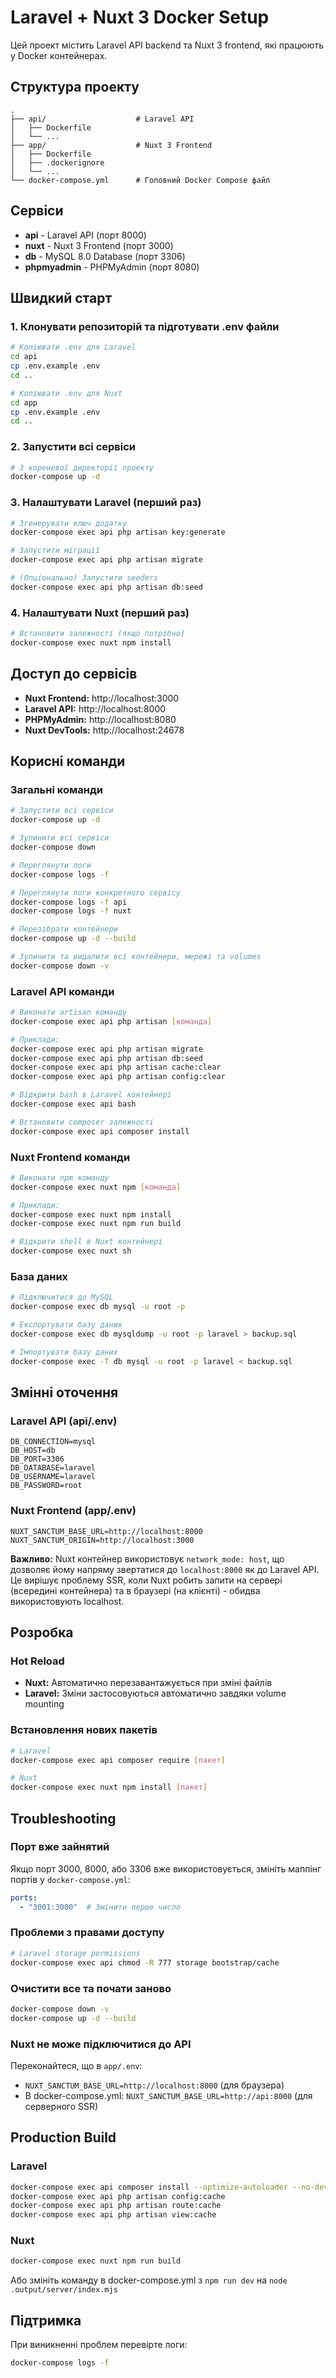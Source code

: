 # Laravel + Nuxt 3 Docker Setup

Цей проект містить Laravel API backend та Nuxt 3 frontend, які працюють у Docker контейнерах.

## Структура проекту

```
.
├── api/                    # Laravel API
│   ├── Dockerfile
│   └── ...
├── app/                    # Nuxt 3 Frontend
│   ├── Dockerfile
│   ├── .dockerignore
│   └── ...
└── docker-compose.yml      # Головний Docker Compose файл
```

## Сервіси

- **api** - Laravel API (порт 8000)
- **nuxt** - Nuxt 3 Frontend (порт 3000)
- **db** - MySQL 8.0 Database (порт 3306)
- **phpmyadmin** - PHPMyAdmin (порт 8080)

## Швидкий старт

### 1. Клонувати репозиторій та підготувати .env файли

```bash
# Копіювати .env для Laravel
cd api
cp .env.example .env
cd ..

# Копіювати .env для Nuxt
cd app
cp .env.example .env
cd ..
```

### 2. Запустити всі сервіси

```bash
# З кореневої директорії проекту
docker-compose up -d
```

### 3. Налаштувати Laravel (перший раз)

```bash
# Згенерувати ключ додатку
docker-compose exec api php artisan key:generate

# Запустити міграції
docker-compose exec api php artisan migrate

# (Опціонально) Запустити seeders
docker-compose exec api php artisan db:seed
```

### 4. Налаштувати Nuxt (перший раз)

```bash
# Встановити залежності (якщо потрібно)
docker-compose exec nuxt npm install
```

## Доступ до сервісів

- **Nuxt Frontend:** http://localhost:3000
- **Laravel API:** http://localhost:8000
- **PHPMyAdmin:** http://localhost:8080
- **Nuxt DevTools:** http://localhost:24678

## Корисні команди

### Загальні команди

```bash
# Запустити всі сервіси
docker-compose up -d

# Зупинити всі сервіси
docker-compose down

# Переглянути логи
docker-compose logs -f

# Переглянути логи конкретного сервісу
docker-compose logs -f api
docker-compose logs -f nuxt

# Перезібрати контейнери
docker-compose up -d --build

# Зупинити та видалити всі контейнери, мережі та volumes
docker-compose down -v
```

### Laravel API команди

```bash
# Виконати artisan команду
docker-compose exec api php artisan [команда]

# Приклади:
docker-compose exec api php artisan migrate
docker-compose exec api php artisan db:seed
docker-compose exec api php artisan cache:clear
docker-compose exec api php artisan config:clear

# Відкрити bash в Laravel контейнері
docker-compose exec api bash

# Встановити composer залежності
docker-compose exec api composer install
```

### Nuxt Frontend команди

```bash
# Виконати npm команду
docker-compose exec nuxt npm [команда]

# Приклади:
docker-compose exec nuxt npm install
docker-compose exec nuxt npm run build

# Відкрити shell в Nuxt контейнері
docker-compose exec nuxt sh
```

### База даних

```bash
# Підключитися до MySQL
docker-compose exec db mysql -u root -p

# Експортувати базу даних
docker-compose exec db mysqldump -u root -p laravel > backup.sql

# Імпортувати базу даних
docker-compose exec -T db mysql -u root -p laravel < backup.sql
```

## Змінні оточення

### Laravel API (api/.env)

```env
DB_CONNECTION=mysql
DB_HOST=db
DB_PORT=3306
DB_DATABASE=laravel
DB_USERNAME=laravel
DB_PASSWORD=root
```

### Nuxt Frontend (app/.env)

```env
NUXT_SANCTUM_BASE_URL=http://localhost:8000
NUXT_SANCTUM_ORIGIN=http://localhost:3000
```

**Важливо:** Nuxt контейнер використовує `network_mode: host`, що дозволяє йому напряму звертатися до `localhost:8000` як до Laravel API. Це вирішує проблему SSR, коли Nuxt робить запити на сервері (всередині контейнера) та в браузері (на клієнті) - обидва використовують localhost.

## Розробка

### Hot Reload

- **Nuxt:** Автоматично перезавантажується при зміні файлів
- **Laravel:** Зміни застосовуються автоматично завдяки volume mounting

### Встановлення нових пакетів

```bash
# Laravel
docker-compose exec api composer require [пакет]

# Nuxt
docker-compose exec nuxt npm install [пакет]
```

## Troubleshooting

### Порт вже зайнятий

Якщо порт 3000, 8000, або 3306 вже використовується, змініть маппінг портів у `docker-compose.yml`:

```yaml
ports:
  - "3001:3000"  # Змінити перше число
```

### Проблеми з правами доступу

```bash
# Laravel storage permissions
docker-compose exec api chmod -R 777 storage bootstrap/cache
```

### Очистити все та почати заново

```bash
docker-compose down -v
docker-compose up -d --build
```

### Nuxt не може підключитися до API

Переконайтеся, що в `app/.env`:
- `NUXT_SANCTUM_BASE_URL=http://localhost:8000` (для браузера)
- В docker-compose.yml: `NUXT_SANCTUM_BASE_URL=http://api:8000` (для серверного SSR)

## Production Build

### Laravel

```bash
docker-compose exec api composer install --optimize-autoloader --no-dev
docker-compose exec api php artisan config:cache
docker-compose exec api php artisan route:cache
docker-compose exec api php artisan view:cache
```

### Nuxt

```bash
docker-compose exec nuxt npm run build
```

Або змініть команду в docker-compose.yml з `npm run dev` на `node .output/server/index.mjs`

## Підтримка

При виникненні проблем перевірте логи:

```bash
docker-compose logs -f
```

